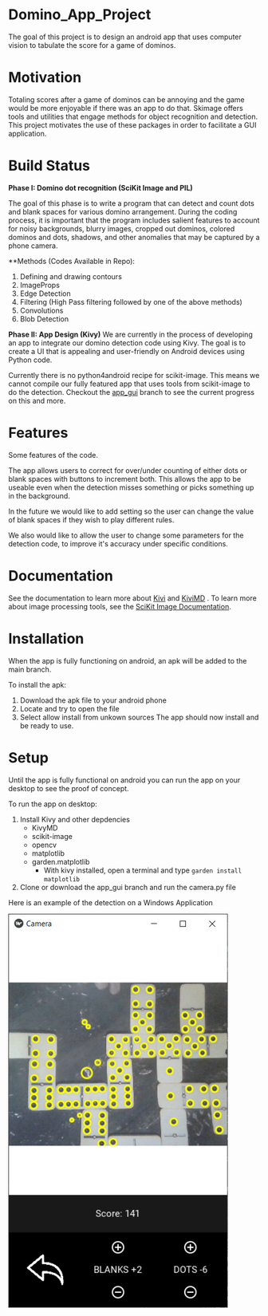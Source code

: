 # Domino_App_Project

The goal of this project is to design an android app that uses computer vision to tabulate the score for a game of dominos. 

# Motivation

Totaling scores after a game of dominos can be annoying and the game would be more enjoyable if there was an app to do that. Skimage offers tools and utilities that engage methods for object recognition and detection. This project motivates the use of these packages in order to facilitate a GUI application.

# Build Status

**Phase I: Domino dot recognition (SciKit Image and PIL)**

The goal of this phase is to write a program that can detect and count dots and blank spaces for various domino arrangement. During the coding process, it is important that the program includes salient features to account for noisy backgrounds, blurry images, cropped out dominos, colored dominos and dots, shadows, and other anomalies that may be captured by a phone camera.

**Methods (Codes Available in Repo):
1. Defining and drawing contours
2. ImageProps
3. Edge Detection
4. Filtering (High Pass filtering followed by one of the above methods)
5. Convolutions
6. Blob Detection

**Phase II: App Design (Kivy)**
We are currently in the process of developing an app to integrate our domino detection code using Kivy. The goal is to create a UI that is appealing and user-friendly on Android devices using Python code.

Currently there is no python4android recipe for scikit-image. This means we cannot compile our fully featured app that uses tools from scikit-image to do the detection. Checkout the [app_gui](https://github.com/ZaneDaPayne/Domino_App_Project/tree/app_gui) branch to see the current progress on this and more.

# Features
Some features of the code.

The app allows users to correct for over/under counting of either dots or blank spaces with buttons to increment both. This allows the app to be useable even when the detection misses something or picks something up in the background.


In the future we would like to add setting so the user can change the value of blank spaces if they wish to play different rules.

We also would like to allow the user to change some parameters for the detection code, to improve it's accuracy under specific conditions.

# Documentation
See the documentation to learn more about  [Kivi](https://buildmedia.readthedocs.org/media/pdf/kivy/latest/kivy.pdf) and [KiviMD](https://kivymd.readthedocs.io/en/latest/) .
To learn more about image processing tools, see the [SciKit Image Documentation](https://scikit-image.org/docs/stable/).
# Installation
When the app is fully functioning on android, an apk will be added to the main branch. 

To install the apk:
1. Download the apk file to your android phone
2. Locate and try to open the file
3. Select allow install from unkown sources
The app should now install and be ready to use.


# Setup
Until the app is fully functional on android you can run the app on your desktop to see the proof of concept.

To run the app on desktop:
1. Install Kivy and other depdencies
    - KivyMD
    - scikit-image
    - opencv
    - matplotlib
    - garden.matplotlib
        - With kivy installed, open a terminal and type ```garden install matplotlib```
2. Clone or download the app_gui branch and run the camera.py file


Here is an example of the detection on a Windows Application

![Image of Detection](https://github.com/ZaneDaPayne/Domino_App_Project/blob/Images/detection.PNG)
